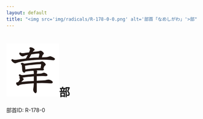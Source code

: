 ```yaml
---
layout: default
title: "<img src='img/radicals/R-178-0-0.png' alt='部首「なめしがわ」'>部"  # glyphをタイトルに使用
---
```


# <img src='img/radicals/R-178-0-0.png' alt='部首「なめしがわ」'>部
部首ID: R-178-0

